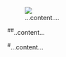 

<figure class="marginnote">
    <img src="/img/blog/.....">
    <figcaption>...content....</figcaption>
</figure>


<sup class="sidenote-number">#</sup><fig class="sidenote"><sup class="sidenote-number">#</sup>..content...</fig>

<!-- add on for sidenote -->
<sup class="sidenote-number">#</sup><fig class="bottomnote">...content...</fig>